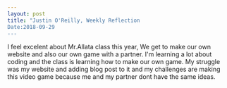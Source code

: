 ```yaml
---
layout: post
title: "Justin O'Reilly, Weekly Reflection
Date:2018-09-29
---
```


I feel excelent about Mr.Allata class this year, We get to make our own website and also our own game with a partner. I'm learning a lot about coding and the class is learning how to make our own game. My struggle was my website and adding blog post to it and my challenges are making this video game because me and my partner dont have the same ideas.
